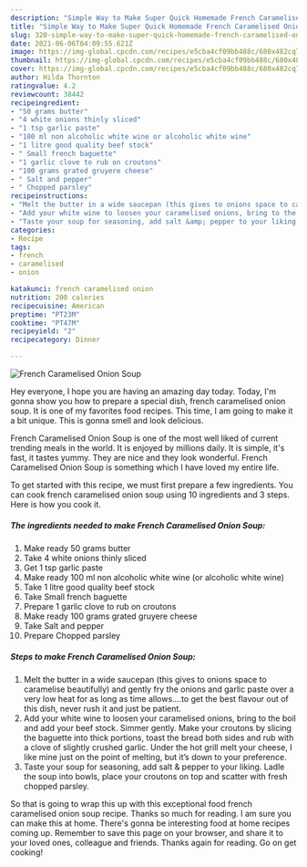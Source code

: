 ```yaml
---
description: "Simple Way to Make Super Quick Homemade French Caramelised Onion Soup"
title: "Simple Way to Make Super Quick Homemade French Caramelised Onion Soup"
slug: 320-simple-way-to-make-super-quick-homemade-french-caramelised-onion-soup
date: 2021-06-06T04:09:55.621Z
image: https://img-global.cpcdn.com/recipes/e5cba4cf09bb488c/680x482cq70/french-caramelised-onion-soup-recipe-main-photo.jpg
thumbnail: https://img-global.cpcdn.com/recipes/e5cba4cf09bb488c/680x482cq70/french-caramelised-onion-soup-recipe-main-photo.jpg
cover: https://img-global.cpcdn.com/recipes/e5cba4cf09bb488c/680x482cq70/french-caramelised-onion-soup-recipe-main-photo.jpg
author: Hilda Thornton
ratingvalue: 4.2
reviewcount: 38442
recipeingredient:
- "50 grams butter"
- "4 white onions thinly sliced"
- "1 tsp garlic paste"
- "100 ml non alcoholic white wine or alcoholic white wine"
- "1 litre good quality beef stock"
- " Small french baguette"
- "1 garlic clove to rub on croutons"
- "100 grams grated gruyere cheese"
- " Salt and pepper"
- " Chopped parsley"
recipeinstructions:
- "Melt the butter in a wide saucepan (this gives to onions space to caramelise beautifully) and gently fry the onions and garlic paste over a very low heat for as long as time allows....to get the best flavour out of this dish, never rush it and just be patient."
- "Add your white wine to loosen your caramelised onions, bring to the boil and add your beef stock. Simmer gently. Make your croutons by slicing the baguette into thick portions, toast the bread both sides and rub with a clove of slightly crushed garlic. Under the hot grill melt your cheese, I like mine just on the point of melting, but it’s down to your preference."
- "Taste your soup for seasoning, add salt &amp; pepper to your liking. Ladle the soup into bowls, place your croutons on top and scatter with fresh chopped parsley."
categories:
- Recipe
tags:
- french
- caramelised
- onion

katakunci: french caramelised onion 
nutrition: 200 calories
recipecuisine: American
preptime: "PT23M"
cooktime: "PT47M"
recipeyield: "2"
recipecategory: Dinner

---
```



![French Caramelised Onion Soup](https://img-global.cpcdn.com/recipes/e5cba4cf09bb488c/680x482cq70/french-caramelised-onion-soup-recipe-main-photo.jpg)

Hey everyone, I hope you are having an amazing day today. Today, I'm gonna show you how to prepare a special dish, french caramelised onion soup. It is one of my favorites food recipes. This time, I am going to make it a bit unique. This is gonna smell and look delicious.



French Caramelised Onion Soup is one of the most well liked of current trending meals in the world. It is enjoyed by millions daily. It is simple, it's fast, it tastes yummy. They are nice and they look wonderful. French Caramelised Onion Soup is something which I have loved my entire life.


To get started with this recipe, we must first prepare a few ingredients. You can cook french caramelised onion soup using 10 ingredients and 3 steps. Here is how you cook it.

<!--inarticleads1-->

##### The ingredients needed to make French Caramelised Onion Soup:

1. Make ready 50 grams butter
1. Take 4 white onions thinly sliced
1. Get 1 tsp garlic paste
1. Make ready 100 ml non alcoholic white wine (or alcoholic white wine)
1. Take 1 litre good quality beef stock
1. Take  Small french baguette
1. Prepare 1 garlic clove to rub on croutons
1. Make ready 100 grams grated gruyere cheese
1. Take  Salt and pepper
1. Prepare  Chopped parsley




<!--inarticleads2-->

##### Steps to make French Caramelised Onion Soup:

1. Melt the butter in a wide saucepan (this gives to onions space to caramelise beautifully) and gently fry the onions and garlic paste over a very low heat for as long as time allows....to get the best flavour out of this dish, never rush it and just be patient.
1. Add your white wine to loosen your caramelised onions, bring to the boil and add your beef stock. Simmer gently. Make your croutons by slicing the baguette into thick portions, toast the bread both sides and rub with a clove of slightly crushed garlic. Under the hot grill melt your cheese, I like mine just on the point of melting, but it’s down to your preference.
1. Taste your soup for seasoning, add salt &amp; pepper to your liking. Ladle the soup into bowls, place your croutons on top and scatter with fresh chopped parsley.




So that is going to wrap this up with this exceptional food french caramelised onion soup recipe. Thanks so much for reading. I am sure you can make this at home. There's gonna be interesting food at home recipes coming up. Remember to save this page on your browser, and share it to your loved ones, colleague and friends. Thanks again for reading. Go on get cooking!
